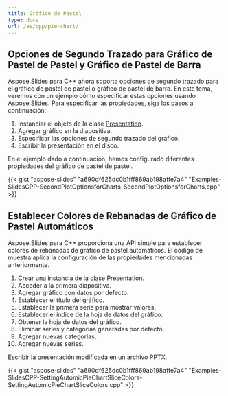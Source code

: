```yaml
---
title: Gráfico de Pastel
type: docs
url: /es/cpp/pie-chart/
---
```




## **Opciones de Segundo Trazado para Gráfico de Pastel de Pastel y Gráfico de Pastel de Barra**
Aspose.Slides para C++ ahora soporta opciones de segundo trazado para el gráfico de pastel de pastel o gráfico de pastel de barra. En este tema, veremos con un ejemplo cómo especificar estas opciones usando Aspose.Slides. Para especificar las propiedades, siga los pasos a continuación:

1. Instanciar el objeto de la clase [Presentation](https://reference.aspose.com/slides/net/aspose.slides/presentation).
1. Agregar gráfico en la diapositiva.
1. Especificar las opciones de segundo trazado del gráfico.
1. Escribir la presentación en el disco.

En el ejemplo dado a continuación, hemos configurado diferentes propiedades del gráfico de pastel de pastel.

{{< gist "aspose-slides" "a690df625dc0b1fff869ab198affe7a4" "Examples-SlidesCPP-SecondPlotOptionsforCharts-SecondPlotOptionsforCharts.cpp" >}}



## **Establecer Colores de Rebanadas de Gráfico de Pastel Automáticos**
Aspose.Slides para C++ proporciona una API simple para establecer colores de rebanadas de gráfico de pastel automáticos. El código de muestra aplica la configuración de las propiedades mencionadas anteriormente.

1. Crear una instancia de la clase Presentation.
1. Acceder a la primera diapositiva.
1. Agregar gráfico con datos por defecto.
1. Establecer el título del gráfico.
1. Establecer la primera serie para mostrar valores.
1. Establecer el índice de la hoja de datos del gráfico.
1. Obtener la hoja de datos del gráfico.
1. Eliminar series y categorías generadas por defecto.
1. Agregar nuevas categorías.
1. Agregar nuevas series.

Escribir la presentación modificada en un archivo PPTX.

{{< gist "aspose-slides" "a690df625dc0b1fff869ab198affe7a4" "Examples-SlidesCPP-SettingAutomicPieChartSliceColors-SettingAutomicPieChartSliceColors.cpp" >}}